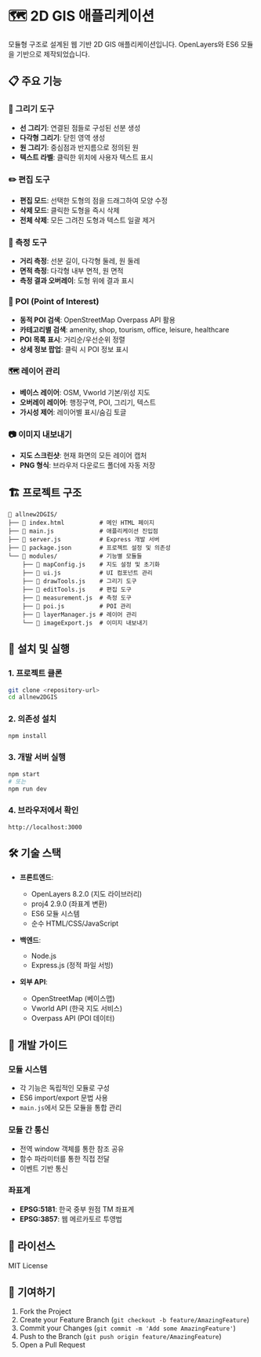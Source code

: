 # 🗺️ 2D GIS 애플리케이션

모듈형 구조로 설계된 웹 기반 2D GIS 애플리케이션입니다. OpenLayers와 ES6 모듈을 기반으로 제작되었습니다.

## 📋 주요 기능

### 🎨 그리기 도구
- **선 그리기**: 연결된 점들로 구성된 선분 생성
- **다각형 그리기**: 닫힌 영역 생성
- **원 그리기**: 중심점과 반지름으로 정의된 원
- **텍스트 라벨**: 클릭한 위치에 사용자 텍스트 표시

### ✏️ 편집 도구
- **편집 모드**: 선택한 도형의 점을 드래그하여 모양 수정
- **삭제 모드**: 클릭한 도형을 즉시 삭제
- **전체 삭제**: 모든 그려진 도형과 텍스트 일괄 제거

### 📐 측정 도구
- **거리 측정**: 선분 길이, 다각형 둘레, 원 둘레
- **면적 측정**: 다각형 내부 면적, 원 면적
- **측정 결과 오버레이**: 도형 위에 결과 표시

### 📍 POI (Point of Interest)
- **동적 POI 검색**: OpenStreetMap Overpass API 활용
- **카테고리별 검색**: amenity, shop, tourism, office, leisure, healthcare
- **POI 목록 표시**: 거리순/우선순위 정렬
- **상세 정보 팝업**: 클릭 시 POI 정보 표시

### 🗺️ 레이어 관리
- **베이스 레이어**: OSM, Vworld 기본/위성 지도
- **오버레이 레이어**: 행정구역, POI, 그리기, 텍스트
- **가시성 제어**: 레이어별 표시/숨김 토글

### 📷 이미지 내보내기
- **지도 스크린샷**: 현재 화면의 모든 레이어 캡처
- **PNG 형식**: 브라우저 다운로드 폴더에 자동 저장

## 🏗️ 프로젝트 구조

```
📁 allnew2DGIS/
├── 📄 index.html          # 메인 HTML 페이지
├── 📄 main.js             # 애플리케이션 진입점
├── 📄 server.js           # Express 개발 서버
├── 📄 package.json        # 프로젝트 설정 및 의존성
└── 📁 modules/            # 기능별 모듈들
    ├── 📄 mapConfig.js    # 지도 설정 및 초기화
    ├── 📄 ui.js           # UI 컴포넌트 관리
    ├── 📄 drawTools.js    # 그리기 도구
    ├── 📄 editTools.js    # 편집 도구
    ├── 📄 measurement.js  # 측정 도구
    ├── 📄 poi.js          # POI 관리
    ├── 📄 layerManager.js # 레이어 관리
    └── 📄 imageExport.js  # 이미지 내보내기
```

## 🚀 설치 및 실행

### 1. 프로젝트 클론
```bash
git clone <repository-url>
cd allnew2DGIS
```

### 2. 의존성 설치
```bash
npm install
```

### 3. 개발 서버 실행
```bash
npm start
# 또는
npm run dev
```

### 4. 브라우저에서 확인
```
http://localhost:3000
```

## 🛠️ 기술 스택

- **프론트엔드**: 
  - OpenLayers 8.2.0 (지도 라이브러리)
  - proj4 2.9.0 (좌표계 변환)
  - ES6 모듈 시스템
  - 순수 HTML/CSS/JavaScript

- **백엔드**:
  - Node.js
  - Express.js (정적 파일 서빙)

- **외부 API**:
  - OpenStreetMap (베이스맵)
  - Vworld API (한국 지도 서비스)
  - Overpass API (POI 데이터)

## 🔧 개발 가이드

### 모듈 시스템
- 각 기능은 독립적인 모듈로 구성
- ES6 import/export 문법 사용
- `main.js`에서 모든 모듈을 통합 관리

### 모듈 간 통신
- 전역 window 객체를 통한 참조 공유
- 함수 파라미터를 통한 직접 전달
- 이벤트 기반 통신

### 좌표계
- **EPSG:5181**: 한국 중부 원점 TM 좌표계
- **EPSG:3857**: 웹 메르카토르 투영법

## 📝 라이선스

MIT License

## 🤝 기여하기

1. Fork the Project
2. Create your Feature Branch (`git checkout -b feature/AmazingFeature`)
3. Commit your Changes (`git commit -m 'Add some AmazingFeature'`)
4. Push to the Branch (`git push origin feature/AmazingFeature`)
5. Open a Pull Request
